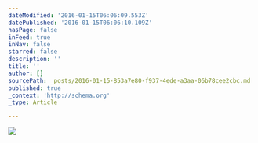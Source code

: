 ```yaml
---
dateModified: '2016-01-15T06:06:09.553Z'
datePublished: '2016-01-15T06:06:10.109Z'
hasPage: false
inFeed: true
inNav: false
starred: false
description: ''
title: ''
author: []
sourcePath: _posts/2016-01-15-853a7e80-f937-4ede-a3aa-06b78cee2cbc.md
published: true
_context: 'http://schema.org'
_type: Article

---
```

![](https://the-grid-user-content.s3-us-west-2.amazonaws.com/b1d50e1a-6a2e-476f-be92-01e184f7bcf0.jpg)